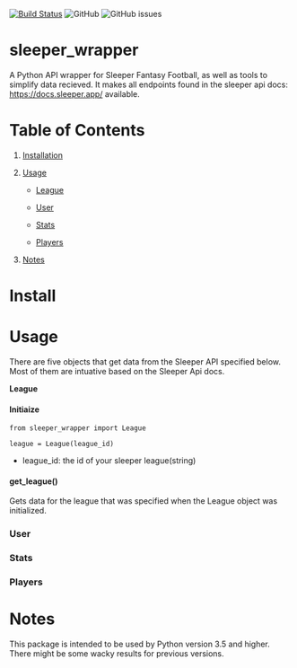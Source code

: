 [![Build Status](https://travis-ci.org/SwapnikKatkoori/sleeper_wrapper.svg?branch=master)](https://travis-ci.org/SwapnikKatkoori/sleeper_wrapper)
![GitHub](https://img.shields.io/github/license/SwapnikKatkoori/sleeper_wrapper.svg?color=blue)
![GitHub issues](https://img.shields.io/github/issues/SwapnikKatkoori/sleeper_wrapper.svg?color=orange)
# sleeper_wrapper
A Python API wrapper for Sleeper Fantasy Football, as well as tools to simplify data recieved. It makes all endpoints found in the sleeper api docs: https://docs.sleeper.app/ available.


# Table of Contents

1. [ Installation ](#install)

2. [Usage](#usage)
    
    * [League](#league)
    
    * [User](#user)
    
    * [Stats](#stats)
    
    * [Players](#players)
3. [Notes](#notes)

<a name="install"></a>
# Install


<a name="usage"></a>
# Usage
There are five objects that get data from the Sleeper API specified below. Most of them are intuative based on the Sleeper Api docs.  

<a name="league"></a>

 **League**

#### Initiaize
```
from sleeper_wrapper import League

league = League(league_id)
```
- league_id: the id of your sleeper league(string) 

#### get_league()
Gets data for the league that was specified when the League object was initialized. 

<a name="user"></a>
### User

<a name="stats"></a>
### Stats

<a name="players"></a>
### Players

<a name="notes"></a>
# Notes 
This package is intended to be used by Python version 3.5 and higher. There might be some wacky results for previous versions.
